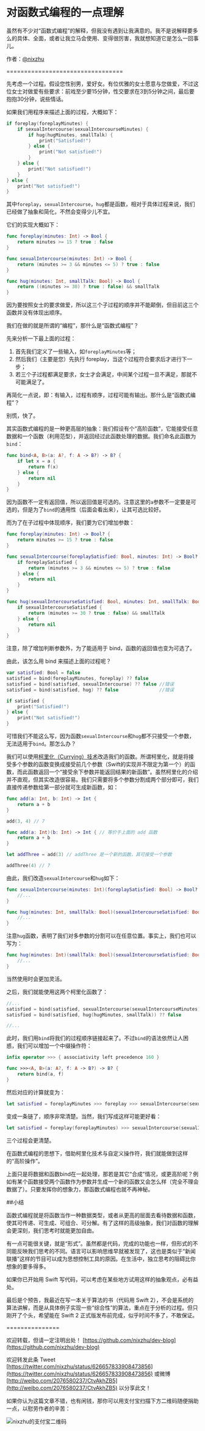# 对函数式编程的一点理解

虽然有不少对“函数式编程”的解释，但我没有遇到让我满意的。我不是说解释要多么的具体、全面，或者让我立马会使用、变得很厉害，我就想知道它是怎么一回事儿。

作者：[@nixzhu](https://twitter.com/nixzhu)

=================================

先考虑一个过程。假设您性别男，爱好女。有位优雅的女士愿意与您做爱，不过这位女士对做爱有些要求：前戏至少要15分钟，性交要求在3到5分钟之间，最后要抱抱30分钟，说些情话。

如果我们用程序来描述上面的过程，大概如下：

``` swift
if foreplay(foreplayMinutes) {
    if sexualIntercourse(sexualIntercourseMinutes) {
        if hug(hugMinutes, smallTalk) {
            print("Satisfied!")
        } else {
            print("Not satisfied!")
        }
    } else {
        print("Not satisfied!")
    }
} else {
    print("Not satisfied!")
}
```

其中`foreplay`，`sexualIntercourse`，`hug`都是函数，相对于具体过程来说，我们已经做了抽象和简化，不然会变得少儿不宜。

它们的实现大概如下：

``` swift
func foreplay(minutes: Int) -> Bool {
    return minutes >= 15 ? true : false
}

func sexualIntercourse(minutes: Int) -> Bool {
    return (minutes >= 3 && minutes <= 5) ? true : false
}

func hug(minutes: Int, smallTalk: Bool) -> Bool {
    return ((minutes >= 30) ? true : false) && smallTalk
}
```

因为要按照女士的要求做爱，所以这三个子过程的顺序并不能颠倒，但目前这三个函数并没有体现出顺序。

我们在做的就是所谓的“编程”，那什么是“函数式编程”？

先来分析一下最上面的过程：

1. 首先我们定义了一些输入，如`foreplayMinutes`等；
2. 然后我们（主要是您）先执行 foreplay，当这个过程符合要求后才进行下一步；
3. 若三个子过程都满足要求，女士才会满足，中间某个过程一旦不满足，那就不可能满足了。

再简化一点说，即：有输入，过程有顺序，过程可能有输出。那什么是“函数式编程”？

别慌，快了。

其实函数式编程的是一种更高层的抽象：我们假设有个“高阶函数”，它能接受任意数据和一个函数（利用范型），并返回经过此函数处理的数据。我们命名此函数为`bind`：

``` swift
func bind<A, B>(a: A?, f: A -> B?) -> B? {
    if let x = a {
        return f(x)
    } else {
        return nil
    }
}
```

因为函数不一定有返回值，所以返回值是可选的。注意这里的`a`参数不一定要是可选的，但是为了`bind`的通用性（后面会看出来），让其可选比较好。

而为了在子过程中体现顺序，我们要为它们增加参数：

``` swift
func foreplay(minutes: Int) -> Bool? {
    return minutes >= 15 ? true : false
}

func sexualIntercourse(foreplaySatisfied: Bool, minutes: Int) -> Bool? {
    if foreplaySatisfied {
        return (minutes >= 3 && minutes <= 5) ? true : false
    } else {
        return nil
    }
}

func hug(sexualIntercourseSatisfied: Bool, minutes: Int, smallTalk: Bool) -> Bool? {
    if sexualIntercourseSatisfied {
        return (minutes >= 30 ? true : false) && smallTalk
    } else {
        return nil
    }
}
```

注意，除了增加判断参数外，为了能适用于 bind，函数的返回值也变为可选了。

由此，该怎么用 bind 来描述上面的过程呢？

``` swift
var satisfied: Bool = false
satisfied = bind(foreplayMinutes, foreplay) ?? false
satisfied = bind(satisfied, sexualIntercourse) ?? false //错误
satisfied = bind(satisfied, hug) ?? false               //错误

if satisfied {
    print("Satisfied!")
} else {
    print("Not satisfied!")
}
```

可惜我们不能这么写，因为函数`sexualIntercourse`和`hug`都不只接受一个参数，无法适用于`bind`。那怎么办？

我们可以使用[柯里化（Currying）技术](https://zh.wikipedia.org/wiki/%E6%9F%AF%E9%87%8C%E5%8C%96)改造我们的函数。所谓柯里化，就是将接受多个参数的函数变换成接受前几个参数（Swift的实现并不限定为第一个）的函数，而此函数返回一个“接受余下参数并能返回结果的新函数”。虽然柯里化的介绍并不直观，但其实改造很容易。我们只需要将多个参数分割成两个部分即可，我们直接传递参数给第一部分就可生成新函数，如：

``` swift
func add(a: Int, b: Int) -> Int {
	return a + b
}

add(3, 4) // 7

func add(a: Int)(b: Int) -> Int { // 等价于上面的 add 函数
	return a + b
}

let addThree = add(3) // addThree 是一个新的函数，其可接受一个参数

addThree(4) // 7

```

由此，我们改造`sexualIntercourse`和`hug`如下：

``` swift
func sexualIntercourse(minutes: Int)(foreplaySatisfied: Bool) -> Bool? {
    //...
}

func hug(minutes: Int, smallTalk: Bool)(sexualIntercourseSatisfied: Bool) -> Bool? {
    //...
}
```

注意`hug`函数，表明了我们对多参数的分割可以在任意位置。事实上，我们也可以写为：

``` swift
func hug(minutes: Int)(smallTalk: Bool)(sexualIntercourseSatisfied: Bool) -> Bool? {
    //...
}
```

当然使用时会更加灵活。

之后，我们就能使用这两个柯里化函数了：

``` swift
//...
satisfied = bind(satisfied, sexualIntercourse(sexualIntercourseMinutes)) ?? false
satisfied = bind(satisfied, hug(hugMinutes, smallTalk)) ?? false

//...
```

此时，我们用`bind`将我们的过程顺序链接起来了。不过`bind`的语法依然让人困惑，我们可以增加一个中缀操作符：

``` swift
infix operator >>> { associativity left precedence 160 }

func >>><A, B>(a: A?, f: A -> B?) -> B? {
    return bind(a, f)
}
```

然后对应的计算就变为：

``` swift
let satisfied = foreplayMinutes >>> foreplay >>> sexualIntercourse(sexualIntercourseMinutes) >>> hug(hugMinutes, smallTalk) ?? false
```

变成一条链了，顺序非常清楚。当然，我们写成这样可能更好看：

``` swift
let satisfied = foreplay(foreplayMinutes) >>> sexualIntercourse(sexualIntercourseMinutes) >>> hug(hugMinutes, smallTalk) ?? false
```

三个过程会更清楚。

在函数式编程的思想下，借助柯里化技术与自定义操作符，我们就能做到这样的“高阶操作”。

上面只是将数据和函数bind在一起处理，那若是其它“合成”情况，或更高阶呢？例如有某个函数接受两个函数作为参数并生成一个新的函数又会怎么样（完全不理会数据了）。只要发挥你的想象力，那函数式编程也就不再神秘。

##小结

函数式编程就是将函数当作一种数据类型，或者从更高的层面去看待数据和函数，使其可传递、可生成、可组合、可分解。有了这样的高级抽象，我们对函数的理解会更深刻，我们思考时就能更加自由。

有一点可能很关键，就是“形式”。虽然都是代码，完成的功能也一样，但形式的不同能反映我们思考的不同。语言可以影响思维早就被发现了，这也是类似于“新闻联播”这样的节目可以成为思想控制工具的原因。在生活中，独立思考的阻碍比你想象的要多得多。

如果你已开始用 Swift 写代码，可以考虑在某些地方试用这样的抽象观点，必有益处。

最后是个预告，我最近在写一本关于算法的书（代码用 Swift 2），不会是系统的算法讲解，而是从具体例子实现一些“综合性”的算法，重点在于分析的过程。但只刚开了个头，希望能在 Swift 2 正式版发布前完成，似乎时间不多了，不敢保证。

===============

欢迎转载，但请一定注明出处！ [https://github.com/nixzhu/dev-blog](https://github.com/nixzhu/dev-blog)

欢迎转发此条 Tweet [https://twitter.com/nixzhu/status/626657833908473856](https://twitter.com/nixzhu/status/626657833908473856) 或微博 [http://weibo.com/2076580237/CtvAkhZB5](http://weibo.com/2076580237/CtvAkhZB5)  以分享此文！

如果你认为这篇文章不错，也有闲钱，那你可以用支付宝扫描下方二维码随便捐助一点，以慰劳作者的辛苦：

![nixzhu的支付宝二维码](https://github.com/nixzhu/dev-blog/raw/master/images/nixzhu_alipay.png)
